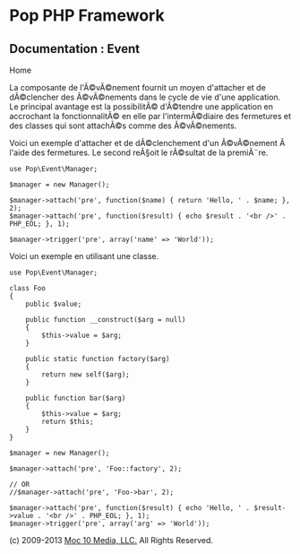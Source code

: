 Pop PHP Framework
=================

Documentation : Event
---------------------

Home

La composante de l'Ã©vÃ©nement fournit un moyen d'attacher et de
dÃ©clencher des Ã©vÃ©nements dans le cycle de vie d'une application. Le
principal avantage est la possibilitÃ© d'Ã©tendre une application en
accrochant la fonctionnalitÃ© en elle par l'intermÃ©diaire des
fermetures et des classes qui sont attachÃ©s comme des Ã©vÃ©nements.

Voici un exemple d'attacher et de dÃ©clenchement d'un Ã©vÃ©nement Ã
l'aide des fermetures. Le second reÃ§oit le rÃ©sultat de la premiÃ¨re.

    use Pop\Event\Manager;

    $manager = new Manager();

    $manager->attach('pre', function($name) { return 'Hello, ' . $name; }, 2);
    $manager->attach('pre', function($result) { echo $result . '<br />' . PHP_EOL; }, 1);

    $manager->trigger('pre', array('name' => 'World'));

Voici un exemple en utilisant une classe.

    use Pop\Event\Manager;

    class Foo
    {
        public $value;

        public function __construct($arg = null)
        {
            $this->value = $arg;
        }

        public static function factory($arg)
        {
            return new self($arg);
        }

        public function bar($arg)
        {
            $this->value = $arg;
            return $this;
        }
    }

    $manager = new Manager();

    $manager->attach('pre', 'Foo::factory', 2);

    // OR
    //$manager->attach('pre', 'Foo->bar', 2);

    $manager->attach('pre', function($result) { echo 'Hello, ' . $result->value . '<br />' . PHP_EOL; }, 1);
    $manager->trigger('pre', array('arg' => 'World'));

\(c) 2009-2013 [Moc 10 Media, LLC.](http://www.moc10media.com) All
Rights Reserved.
